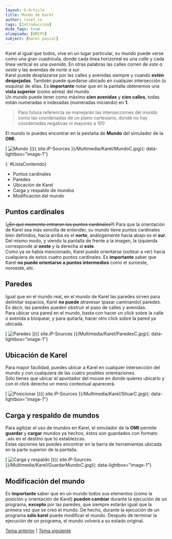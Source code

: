 ```yaml
---
layout: G-Article
title: Mundo de Karel
author: rivel_co
tags: [Introducción]
Hide_Tags: true
olimpiada: [OMIPS]
subject: [Karel pascal]
---
```


Karel al igual que todos, vive en un lugar particular, su mundo puede verse como una gran cuadricula, donde cada linea horizontal es una *calle* y cada linea vertical es una *avenida*. En otras palabras las calles corren de *este a oeste* y las avenidas de *norte a sur*. <br>
Karel puede desplazarse por las calles y avenidas siempre y cuando **estén despejadas**. También puede quedarse ubicado en cualquier intersección (<span>o esquina</span>) de ellas. Es **importante** notar que en la pantalla obtenemos una **vista superior** (<span>como aérea</span>) del mundo.<br>
Un mundo puede tener como máximo **cien avenidas**  y **cien calles**, todas están numeradas e indexadas (<span>numeradas iniciando</span>) en **1**.

> Para futura referencia se manejarán las intersecciones del mundo como las coordenadas de un plano cartesiano, donde no hay coordenadas negativas ni mayores a 100

El mundo lo puedes encontrar en la pestaña de **Mundo** del simulador de la **OMI**.

[<picture>
	<source media="(min-width: 700px)" srcset="{{ site.iP-Sources }}/Multimedia/Karel/Mundo.jpg">
	<img class="Imagen" src="{{ site.iP-Sources }}/Multimedia/Karel/MundoC.jpg" alt="Mundo">
</picture>]({{ site.iP-Sources }}/Multimedia/Karel/MundoC.jpg){: data-lightbox="image-1"}

{: #ListaContenido}
- Puntos cardinales
- Paredes
- Ubicación de Karel
- Carga y respaldo de mundos
- Modificación del mundo

## Puntos cardinales

(<s>¿En qué momento entraron los puntos cardinales?</s>) Para que la orientación de Karel sea más sencilla de entender, su mundo tiene puntos cardinales bien definidos, hacia arriba es el **norte**, análogamente hacia abajo es el **sur**. Del mismo modo, y viendo la pantalla de frente a la imagen, la izquierda corresponde al **oeste** y la derecha al **este**. <br>
Como ya se había mencionado, Karel puede orientarse (<span>voltear a ver</span>) hacia cualquiera de estos cuatro puntos cardinales. Es **importante** saber que Karel **no puede orientarse a puntos intermedios** como el suroeste, noroeste, etc.

## Paredes

Igual que en el mundo real, en el mundo de Karel las paredes sirven para delimitar espacios, Karel **no puede** atravesar (<span>pasar caminando</span>) paredes. Es decir, las paredes pueden obstruir el paso de calles y avenidas.<br>
Para ubicar una pared en el mundo, basta con hacer un click sobre la calle o avenida a bloquear, y para quitarla, hacer otro click sobre la pared ya ubicada.

[<picture>
	<source media="(min-width: 700px)" srcset="{{ site.iP-Sources }}/Multimedia/Karel/Paredes.jpg">
	<img class="Imagen" src="{{ site.iP-Sources }}/Multimedia/Karel/ParedesC.jpg" alt="Paredes">
</picture>]({{ site.iP-Sources }}/Multimedia/Karel/ParedesC.jpg){: data-lightbox="image-1"}

## Ubicación de Karel

Para mayor facilidad, puedes ubicar a Karel en cualquier intersección del mundo y con cualquiera de las cuatro posibles orientaciones. <br>
Sólo tienes que ubicar el apuntador del mouse en donde quieres ubicarlo y con el click derecho un menú contextual aparecerá.

[<picture>
	<source media="(min-width: 700px)" srcset="{{ site.iP-Sources }}/Multimedia/Karel/Situar.jpg">
	<img class="Imagen" src="{{ site.iP-Sources }}/Multimedia/Karel/SituarC.jpg" alt="Posicionar">
</picture>]({{ site.iP-Sources }}/Multimedia/Karel/SituarC.jpg){: data-lightbox="image-1"}

## Carga y respaldo de mundos

Para agilizar el uso de mundos en Karel, el simulador de la **OMI** permite **guardar** y **cargar** mundos ya hechos, éstos son guardados con formato `.mdo` en el destino que tú establezcas. <br>
Estas opciones las puedes encontrar en la barra de herramientas ubicada en la parte superior de la pantalla.

[<picture>
	<source media="(min-width: 700px)" srcset="{{ site.iP-Sources }}/Multimedia/Karel/GuardarMundo.jpg">
	<img class="Imagen" src="{{ site.iP-Sources }}/Multimedia/Karel/GuardarMundoC.jpg" alt="Carga y respaldo">
</picture>]({{ site.iP-Sources }}/Multimedia/Karel/GuardarMundoC.jpg){: data-lightbox="image-1"}

## Modificación del mundo

Es **importante** saber que en un mundo todos sus elementos (<span>como la posición y orientación de Karel</span>) **pueden cambiar** durante la ejecución de un programa, **excepto** por las paredes, que siempre estarán igual que la primera vez que se creó el mundo. De hecho, durante la ejecución de un programa **sólo karel** puede modificar el mundo. Después de terminar la ejecución de un programa, el mundo volverá a su estado original.

<div class="Nav">
	<a href="{{ site.baseurl }}/Karel/Principio/Karel/">Tema anterior</a> | <a href="{{ site.baseurl }}/Karel/Principio/Zumbadores/">Tema siguiente</a>
</div>